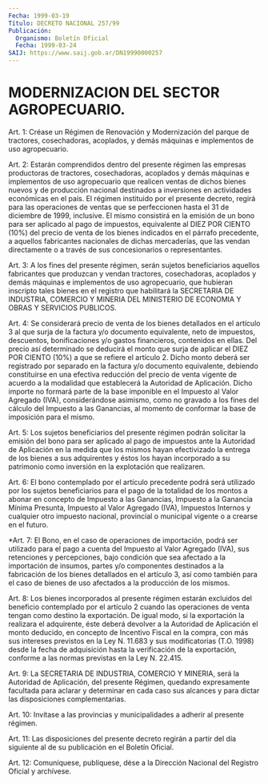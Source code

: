 ```yaml
---
Fecha: 1999-03-19
Título: DECRETO NACIONAL 257/99
Publicación:
  Organismo: Boletín Oficial
  Fecha: 1999-03-24
SAIJ: https://www.saij.gob.ar/DN19990000257
---
```

# MODERNIZACION DEL SECTOR AGROPECUARIO.

<a id="1"></a>
Art. 1: Créase un Régimen  de  Renovación  y Modernización del parque  de tractores, cosechadoras, acoplados, y demás  máquinas  e implementos de uso agropecuario.

<a id="2"></a>
Art. 2: Estarán  comprendidos  dentro  del  presente  régimen las empresas productoras de tractores, cosechadoras, acoplados  y demás máquinas  e implementos de uso agropecuario que realicen ventas  de dichos  bienes   nuevos  y  de  producción  nacional  destinados  a inversiones  en actividades  económicas  en  el  país.  El  régimen instituido por  el presente decreto, regirá para las operaciones de ventas que se perfeccionen  hasta  el  31  de  diciembre  de  1999, inclusive.  El  mismo  consistirá en la emisión de un bono para ser aplicado al pago de impuestos, equivalente al DIEZ POR CIENTO (10%) del  precio  de  venta  de  los  bienes  indicados  en  el  párrafo precedente, a aquellos fabricantes nacionales de dichas mercaderías,  que  las  vendan  directamente  o  a  través  de  sus concesionarios o representantes.

<a id="3"></a>
Art. 3: A los fines del presente régimen, serán sujetos beneficiarios  aquellos  fabricantes    que    produzcan  y  vendan tractores, cosechadoras, acoplados y demás máquinas  e  implementos de  uso  agropecuario,  que hubieran inscripto tales bienes  en  el registro que habilitará la  SECRETARIA  DE  INDUSTRIA,  COMERCIO  Y MINERIA  DEL  MINISTERIO  DE  ECONOMIA Y OBRAS Y SERVICIOS PUBLICOS.

<a id="4"></a>
Art. 4: Se considerará precio de venta de los bienes detallados en el artículo 3 al que surja de la factura y/o documento equivalente, neto de impuestos, descuentos, bonificaciones y/o gastos financieros, contenidos en ellas.  Del  precio  así  determinado se deducirá el monto que surja de aplicar el DIEZ POR CIENTO  (10%)  a que se refiere el artículo 2. Dicho monto deberá ser registrado por separado    en  la  factura  y/o  documento  equivalente,  debiendo constituirse  en una efectiva reducción del precio de venta vigente de  acuerdo  a  la   modalidad  que  establecerá  la  Autoridad  de Aplicación. Dicho importe  no formará parte de la base imponible en el Impuesto al Valor Agregado  (IVA), considerándose asimismo, como no gravado a los fines del cálculo del Impuesto a las Ganancias, al momento  de conformar la  base  de  imposición  para  el  mismo.

<a id="5"></a>
Art.  5: Los sujetos beneficiarios  del  presente  régimen podrán solicitar  la  emisión  del  bono  para  ser  aplicado  al  pago de impuestos  ante  la  Autoridad  de  Aplicación en la medida que los mismos hayan efectivizado la entrega de los bienes a sus adquirentes  y éstos los hayan incorporado  a  su  patrimonio  como inversión en la explotación que realizaren.

<a id="6"></a>
Art. 6: El bono  contemplado por el artículo precedente podrá será utilizado  por  los  sujetos  beneficiarios  para  el  pago  de  la totalidad de los montos  a  abonar  en  concepto  de Impuesto a las Ganancias,  Impuesto  a  la Ganancia Mínima Presunta,  Impuesto  al Valor Agregado (IVA), Impuestos  Internos y cualquier otro impuesto nacional, provincial o municipal vigente  o  a crearse en el futuro.

<a id="7"></a>
*Art.  7: El Bono, en el caso de operaciones de importación, podrá ser utilizado para el pago a cuenta del Impuesto al Valor Agregado (IVA), sus retenciones y percepciones, bajo condición que sea afectado a la importación de insumos, partes y/o componentes destinados a la fabricación de los bienes detallados en el artículo 3, así como también para el caso de bienes de uso afectados a la producción de los mismos.

<a id="8"></a>
Art.  8: Los bienes  incorporados  al  presente  régimen  estarán excluidos  del  beneficio  contemplado por el artículo 2 cuando las operaciones de venta tengan  como  destino la exportación. De igual modo, si la exportación la realizara  el  adquirente,  éste  deberá devolver  a  la  Autoridad  de  Aplicación  el  monto  deducido, en concepto  de  Incentivo  Fiscal en la compra, con más sus intereses previstos en la Ley N. 11.683 y sus modificatorias (T.O. 1998) desde la fecha de adquisición hasta  la  verificación  de la exportación, conforme a las normas previstas en la Ley N. 22.415.

<a id="9"></a>
Art.  9: La SECRETARIA DE INDUSTRIA, COMERCIO Y MINERIA,  será  la Autoridad de Aplicación, del presente Régimen, quedando expresamente  facultada  para aclarar y determinar en cada caso sus alcances  y   para  dictar  las  disposiciones  complementarias.

<a id="10"></a>
Art. 10: Invítase a las provincias y municipalidades a adherir al presente régimen.

<a id="11"></a>
Art. 11: Las disposiciones  del presente decreto regirán a partir del  día  siguiente  al de su publicación  en  el  Boletín  Oficial.

<a id="12"></a>
Art. 12: Comuníquese,  publíquese,  dése  a la Dirección Nacional del Registro Oficial y archívese.